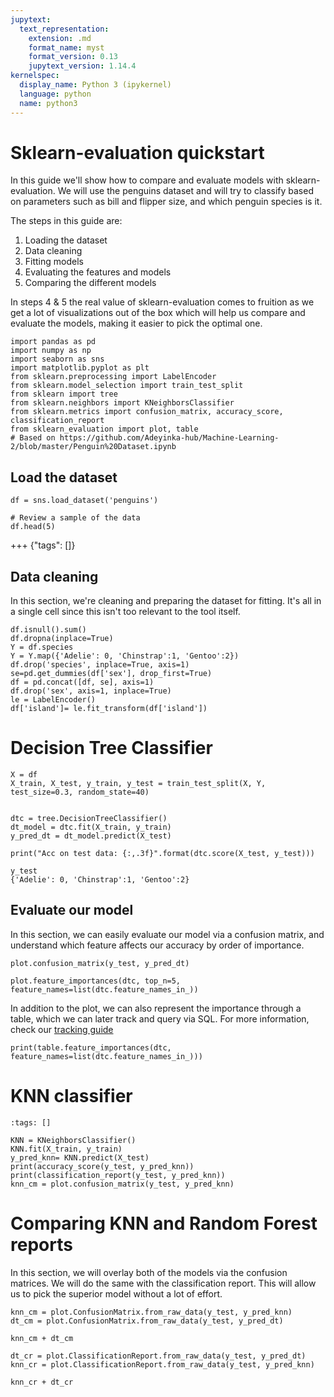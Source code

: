 ```yaml
---
jupytext:
  text_representation:
    extension: .md
    format_name: myst
    format_version: 0.13
    jupytext_version: 1.14.4
kernelspec:
  display_name: Python 3 (ipykernel)
  language: python
  name: python3
---
```


# Sklearn-evaluation quickstart

In this guide we'll show how to compare and evaluate models with sklearn-evaluation.
We will use the penguins dataset and will try to classify based on parameters such as bill and flipper size, and which penguin species is it.

The steps in this guide are:
1. Loading the dataset
2. Data cleaning
3. Fitting models
4. Evaluating the features and models
5. Comparing the different models

In steps 4 & 5 the real value of sklearn-evaluation comes to fruition as we get a lot of visualizations out of the box which will help us compare and evaluate the models, making it easier to pick the optimal one. 

```{code-cell} ipython3
import pandas as pd
import numpy as np
import seaborn as sns
import matplotlib.pyplot as plt
from sklearn.preprocessing import LabelEncoder
from sklearn.model_selection import train_test_split
from sklearn import tree
from sklearn.neighbors import KNeighborsClassifier
from sklearn.metrics import confusion_matrix, accuracy_score, classification_report
from sklearn_evaluation import plot, table
# Based on https://github.com/Adeyinka-hub/Machine-Learning-2/blob/master/Penguin%20Dataset.ipynb
```

## Load the dataset

```{code-cell} ipython3
df = sns.load_dataset('penguins')

# Review a sample of the data
df.head(5)
```

+++ {"tags": []}

## Data cleaning

In this section, we're cleaning and preparing the dataset for fitting.
It's all in a single cell since this isn't too relevant to the tool itself.

```{code-cell} ipython3
df.isnull().sum()
df.dropna(inplace=True)
Y = df.species
Y = Y.map({'Adelie': 0, 'Chinstrap':1, 'Gentoo':2})
df.drop('species', inplace=True, axis=1)
se=pd.get_dummies(df['sex'], drop_first=True) 
df = pd.concat([df, se], axis=1)
df.drop('sex', axis=1, inplace=True)
le = LabelEncoder()
df['island']= le.fit_transform(df['island']) 
```

# Decision Tree Classifier

```{code-cell} ipython3
X = df
X_train, X_test, y_train, y_test = train_test_split(X, Y, test_size=0.3, random_state=40)


dtc = tree.DecisionTreeClassifier()
dt_model = dtc.fit(X_train, y_train)
y_pred_dt = dt_model.predict(X_test)

print("Acc on test data: {:,.3f}".format(dtc.score(X_test, y_test)))
```

```{code-cell} ipython3
y_test
{'Adelie': 0, 'Chinstrap':1, 'Gentoo':2}
```

## Evaluate our model

In this section, we can easily evaluate our model via a confusion matrix, and understand which feature affects our accuracy by order of importance. 

```{code-cell} ipython3
plot.confusion_matrix(y_test, y_pred_dt)
```

```{code-cell} ipython3
plot.feature_importances(dtc, top_n=5, feature_names=list(dtc.feature_names_in_))
```

In addition to the plot, we can also represent the importance through a table, which we can later track and query via SQL. For more information, check our [tracking guide](https://sklearn-evaluation.ploomber.io/en/latest/api/SQLiteTracker.html)

```{code-cell} ipython3
print(table.feature_importances(dtc, feature_names=list(dtc.feature_names_in_)))
```

# KNN classifier

```{code-cell} ipython3
:tags: []

KNN = KNeighborsClassifier()
KNN.fit(X_train, y_train)
y_pred_knn= KNN.predict(X_test)
print(accuracy_score(y_test, y_pred_knn))
print(classification_report(y_test, y_pred_knn))
knn_cm = plot.confusion_matrix(y_test, y_pred_knn)
```

# Comparing KNN and Random Forest reports

In this section, we will overlay both of the models via the confusion matrices. We will do the same with the classification report. This will allow us to pick the superior model without a lot of effort.

```{code-cell} ipython3
knn_cm = plot.ConfusionMatrix.from_raw_data(y_test, y_pred_knn)
dt_cm = plot.ConfusionMatrix.from_raw_data(y_test, y_pred_dt)
```

```{code-cell} ipython3
knn_cm + dt_cm
```

```{code-cell} ipython3
dt_cr = plot.ClassificationReport.from_raw_data(y_test, y_pred_dt)
knn_cr = plot.ClassificationReport.from_raw_data(y_test, y_pred_knn)
```

```{code-cell} ipython3
knn_cr + dt_cr
```
